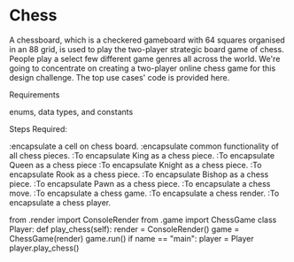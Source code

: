 # Chess

A chessboard, which is a checkered gameboard with 64 squares organised in an 88 grid, is used to play the two-player strategic board game of chess. People play a select few different game genres all across the world. We're going to concentrate on creating a two-player online chess game for this design challenge. The top use cases' code is provided here.

Requirements

enums, data types, and constants

Steps Required:

:encapsulate a cell on chess board.
:encapsulate common functionality of all chess pieces.
:To encapsulate King as a chess piece.
:To encapsulate Queen as a chess piece
:To encapsulate Knight as a chess piece.
:To encapsulate Rook as a chess piece.
:To encapsulate Bishop as a chess piece.
:To encapsulate Pawn as a chess piece.
:To encapsulate a chess move.
:To encapsulate a chess game.
:To encapsulate a chess render.
:To encapsulate a chess player.

from .render import ConsoleRender from .game import ChessGame
class Player: def play_chess(self): render = ConsoleRender() game = ChessGame(render) game.run()
if name == "main": player = Player player.play_chess()
